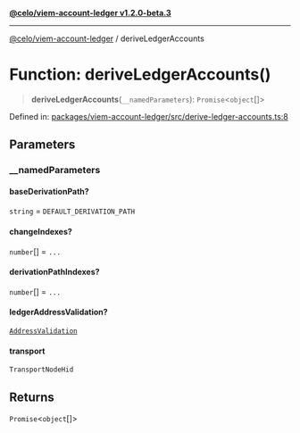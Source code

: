 [**@celo/viem-account-ledger v1.2.0-beta.3**](../README.md)

***

[@celo/viem-account-ledger](../globals.md) / deriveLedgerAccounts

# Function: deriveLedgerAccounts()

> **deriveLedgerAccounts**(`__namedParameters`): `Promise`\<`object`[]\>

Defined in: [packages/viem-account-ledger/src/derive-ledger-accounts.ts:8](https://github.com/celo-org/developer-tooling/blob/master/packages/viem-account-ledger/src/derive-ledger-accounts.ts#L8)

## Parameters

### \_\_namedParameters

#### baseDerivationPath?

`string` = `DEFAULT_DERIVATION_PATH`

#### changeIndexes?

`number`[] = `...`

#### derivationPathIndexes?

`number`[] = `...`

#### ledgerAddressValidation?

[`AddressValidation`](../enumerations/AddressValidation.md)

#### transport

`TransportNodeHid`

## Returns

`Promise`\<`object`[]\>
